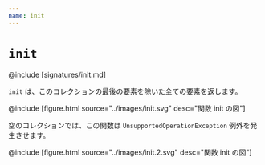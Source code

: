 ```yaml
---
name: init
---
```


# `init`

@include [signatures/init.md]

`init` は、このコレクションの最後の要素を除いた全ての要素を返します。

@include [figure.html source="../images/init.svg" desc="関数 init の図"]

空のコレクションでは、この関数は `UnsupportedOperationException` 例外を発生させます。

@include [figure.html source="../images/init.2.svg" desc="関数 init の図"]
